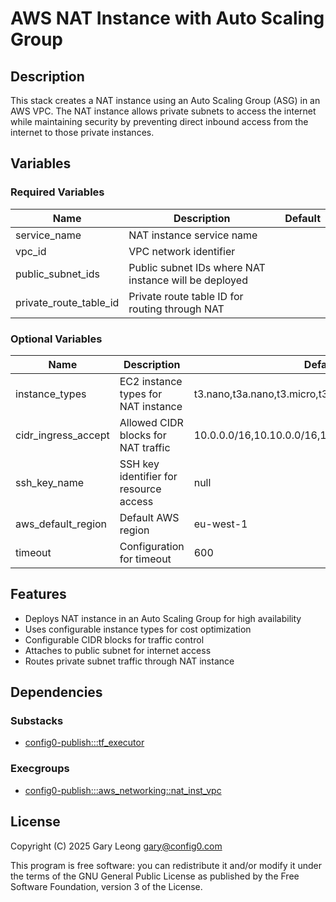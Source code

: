 # AWS NAT Instance with Auto Scaling Group

## Description
This stack creates a NAT instance using an Auto Scaling Group (ASG) in an AWS VPC. The NAT instance allows private subnets to access the internet while maintaining security by preventing direct inbound access from the internet to those private instances.

## Variables

### Required Variables

| Name | Description | Default |
|------|-------------|---------|
| service_name | NAT instance service name | |
| vpc_id | VPC network identifier | |
| public_subnet_ids | Public subnet IDs where NAT instance will be deployed | |
| private_route_table_id | Private route table ID for routing through NAT | |

### Optional Variables

| Name | Description | Default |
|------|-------------|---------|
| instance_types | EC2 instance types for NAT instance | t3.nano,t3a.nano,t3.micro,t3a.micro,t3.small,t3a.small |
| cidr_ingress_accept | Allowed CIDR blocks for NAT traffic | 10.0.0.0/16,10.10.0.0/16,10.20.0.0/16,10.30.0.0/16 |
| ssh_key_name | SSH key identifier for resource access | null |
| aws_default_region | Default AWS region | eu-west-1 |
| timeout | Configuration for timeout | 600 |

## Features
- Deploys NAT instance in an Auto Scaling Group for high availability
- Uses configurable instance types for cost optimization
- Configurable CIDR blocks for traffic control
- Attaches to public subnet for internet access
- Routes private subnet traffic through NAT instance

## Dependencies

### Substacks
- [config0-publish:::tf_executor](https://api-app.config0.com/web_api/v1.0/stacks/config0-publish/tf_executor)

### Execgroups
- [config0-publish:::aws_networking::nat_inst_vpc](https://api-app.config0.com/web_api/v1.0/exec/groups/config0-publish/aws_networking/nat_inst_vpc)

## License
Copyright (C) 2025 Gary Leong <gary@config0.com>

This program is free software: you can redistribute it and/or modify
it under the terms of the GNU General Public License as published by
the Free Software Foundation, version 3 of the License.







